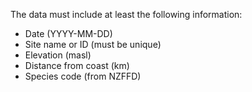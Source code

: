 The data must include at least the following information:

- Date (YYYY-MM-DD)
- Site name or ID (must be unique)
- Elevation (masl)
- Distance from coast (km)
- Species code (from NZFFD)

